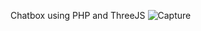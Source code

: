 Chatbox using PHP and ThreeJS
![Capture](https://user-images.githubusercontent.com/120452681/222380559-947fefd4-c65f-4efd-b59e-53fb9671adcb.PNG)
